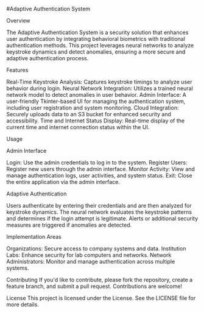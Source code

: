 
#Adaptive Authentication System

Overview

The Adaptive Authentication System is a security solution that enhances user authentication by integrating behavioral biometrics with traditional authentication methods. This project leverages neural networks to analyze keystroke dynamics and detect anomalies, ensuring a more secure and adaptive authentication process.

Features

Real-Time Keystroke Analysis: Captures keystroke timings to analyze user behavior during login.
Neural Network Integration: Utilizes a trained neural network model to detect anomalies in user behavior.
Admin Interface: A user-friendly Tkinter-based UI for managing the authentication system, including user registration and system monitoring.
Cloud Integration: Securely uploads data to an S3 bucket for enhanced security and accessibility.
Time and Internet Status Display: Real-time display of the current time and internet connection status within the UI.

Usage

Admin Interface


Login: Use the admin credentials to log in to the system.
Register Users: Register new users through the admin interface.
Monitor Activity: View and manage authentication logs, user activities, and system status.
Exit: Close the entire application via the admin interface.

Adaptive Authentication

Users authenticate by entering their credentials and are then analyzed for keystroke dynamics.
The neural network evaluates the keystroke patterns and determines if the login attempt is legitimate.
Alerts or additional security measures are triggered if anomalies are detected.

Implementation Areas

Organizations: Secure access to company systems and data.
Institution Labs: Enhance security for lab computers and networks.
Network Administrators: Monitor and manage authentication across multiple systems.

Contributing
If you'd like to contribute, please fork the repository, create a feature branch, and submit a pull request. Contributions are welcome!

License
This project is licensed under the License. See the LICENSE file for more details.
